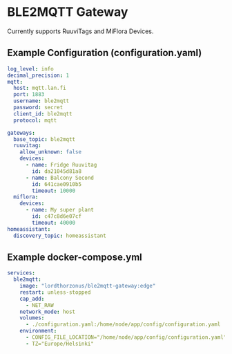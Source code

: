 # BLE2MQTT Gateway
Currently supports RuuviTags and MiFlora Devices.

## Example Configuration (configuration.yaml)
```yaml
log_level: info
decimal_precision: 1
mqtt:
  host: mqtt.lan.fi
  port: 1883
  username: ble2mqtt
  password: secret
  client_id: ble2mqtt
  protocol: mqtt

gateways:
  base_topic: ble2mqtt
  ruuvitag:
    allow_unknown: false
    devices:
      - name: Fridge Ruuvitag
        id: da21045d81a8
      - name: Balcony Second
        id: 641cae0910b5
        timeout: 10000
  miflora:
    devices:
      - name: My super plant
        id: c47c8d6e07cf
        timeout: 40000
homeassistant:
  discovery_topic: homeassistant
```

## Example docker-compose.yml
```yaml
services:
  ble2mqtt:
    image: "lordthorzonus/ble2mqtt-gateway:edge"
    restart: unless-stopped
    cap_add:
      - NET_RAW
    network_mode: host
    volumes:
      - ./configuration.yaml:/home/node/app/config/configuration.yaml
    environment:
      - CONFIG_FILE_LOCATION="/home/node/app/config/configuration.yaml"
      - TZ="Europe/Helsinki"
```
